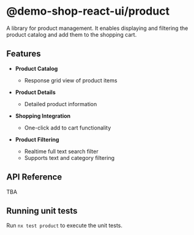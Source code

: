 # @demo-shop-react-ui/product

A library for product management. It enables displaying and filtering the product catalog and add them to the shopping cart.

## Features

- **Product Catalog**

  - Response grid view of product items

- **Product Details**

  - Detailed product information

- **Shopping Integration**

  - One-click add to cart functionality

- **Product Filtering**

  - Realtime full text search filter
  - Supports text and category filtering

## API Reference

TBA

## Running unit tests

Run `nx test product` to execute the unit tests.
